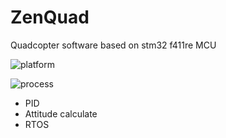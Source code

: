 # ZenQuad
Quadcopter software based on stm32 f411re MCU


![platform](https://img.shields.io/badge/平台-uVision5-green.svg)


![process](https://img.shields.io/badge/进度-76-red.svg)
- PID
- Attitude calculate
- RTOS
